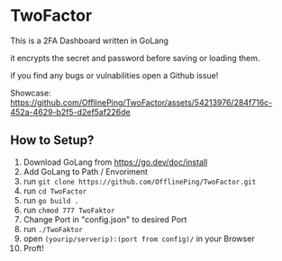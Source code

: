 # TwoFactor

This is a 2FA Dashboard written in GoLang

it encrypts the secret and password before saving or loading them.

if you find any bugs or vulnabilities open a Github issue!

Showcase:
https://github.com/OfflinePing/TwoFactor/assets/54213976/284f716c-452a-4629-b2f5-d2ef5af226de



## How to Setup?
1. Download GoLang from https://go.dev/doc/install
2. Add GoLang to Path / Envoriment
3. run `git clone https://github.com/OfflinePing/TwoFactor.git`
4. run `cd TwoFactor`
5. run `go build .`
6. run `chmod 777 TwoFaktor`
7. Change Port in "config.json" to desired Port
8. run `./TwoFaktor`
9. open `(yourip/serverip):(port from config)/` in your Browser
10. Proft!
